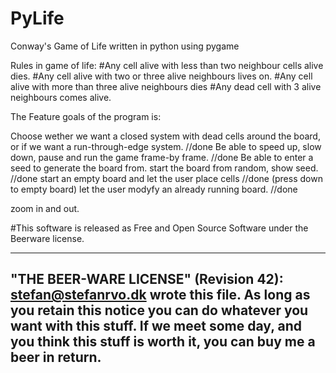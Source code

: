 PyLife
======

Conway's Game of Life written in python using pygame

Rules in game of life:
	#Any cell alive with less than two neighbour cells alive dies.
	#Any cell alive with two or three alive neighbours lives on.
	#Any cell alive with more than three alive neighbours dies
	#Any dead cell with 3 alive neighbours comes alive.

The Feature goals of the program is:

Choose wether we want a closed system with dead cells around the board, or if we want a run-through-edge system. //done
Be able to speed up, slow down, pause and run the game frame-by frame. //done
Be able to enter a seed to generate the board from. 
start the board from random, show seed.     //done
start an empty board and let the user place cells //done (press down to empty board)
let the user modyfy an already running board. //done

zoom in and out.




#This software is released as Free and Open Source Software under the Beerware license.

  ----------------------------------------------------------------------------
  "THE BEER-WARE LICENSE" (Revision 42):
  <stefan@stefanrvo.dk> wrote this file. As long as you retain this notice you
  can do whatever you want with this stuff. If we meet some day, and you think
  this stuff is worth it, you can buy me a beer in return.
  ----------------------------------------------------------------------------
 
